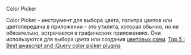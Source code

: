 Color Picker


Color Picker - инструмент для выбора цвета, палитра цветов или цветопередача в приложении - это утилита, которая обычно, но не обязательно, встречается в графических приложениях. Они используются для выбора цвета или создания [цветовых схем](https://ru.wikipedia.org/wiki/%D0%A6%D0%B2%D0%B5%D1%82%D0%BE%D0%B2%D0%B0%D1%8F_%D0%BC%D0%BE%D0%B4%D0%B5%D0%BB%D1%8C). 
[Top 5 : Best javascript and jQuery color picker plugins](https://ourcodeworld.com/articles/read/81/top-5-best-javascript-and-jquery-color-picker-plugins)
